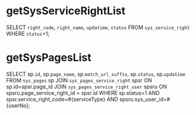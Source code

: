 getSysServiceRightList
===
SELECT
  `right_code`,
  `right_name`,
  `updatime`,
  `status`
FROM
  `sys_service_right`
WHERE `status`=1;


getSysPagesList
===
SELECT sp.`id`,
  sp.`page_name`,
  sp.`match_url_suffix`,
  sp.`status`,
  sp.`updatime`
 FROM 
`sys_pages` sp
JOIN  `sys_pages_service_right`  spsr ON sp.id=spsr.page_id 
JOIN  `sys_pages_service_right_user` spsru ON spsru.page_service_right_id = spsr.id 
WHERE sp.status=1 AND spsr.service_right_code=#{serviceType} AND spsru.sys_user_id=#{userNo};

